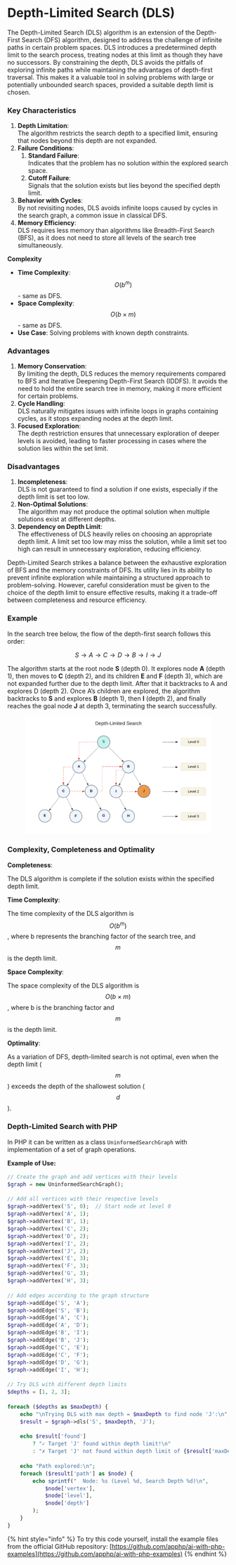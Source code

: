 # Depth-Limited Search (DLS)

The Depth-Limited Search (DLS) algorithm is an extension of the Depth-First Search (DFS) algorithm, designed to address the challenge of infinite paths in certain problem spaces. DLS introduces a predetermined depth limit to the search process, treating nodes at this limit as though they have no successors. By constraining the depth, DLS avoids the pitfalls of exploring infinite paths while maintaining the advantages of depth-first traversal. This makes it a valuable tool in solving problems with large or potentially unbounded search spaces, provided a suitable depth limit is chosen.

### Key Characteristics

1. **Depth Limitation**: \
   The algorithm restricts the search depth to a specified limit, ensuring that nodes beyond this depth are not expanded.
2. **Failure Conditions**:
   1. **Standard Failure**: \
      Indicates that the problem has no solution within the explored search space.
   2. **Cutoff Failure**: \
      Signals that the solution exists but lies beyond the specified depth limit.
3. **Behavior with Cycles**: \
   By not revisiting nodes, DLS avoids infinite loops caused by cycles in the search graph, a common issue in classical DFS.
4. **Memory Efficiency**: \
   DLS requires less memory than algorithms like Breadth-First Search (BFS), as it does not need to store all levels of the search tree simultaneously.

**Complexity**

* **Time Complexity**: $$O(b^m)$$ - same as DFS.
* **Space Complexity**: $$O(b \times m)$$ - same as DFS.
* **Use Case**: Solving problems with known depth constraints.

### Advantages

1. **Memory Conservation**: \
   By limiting the depth, DLS reduces the memory requirements compared to BFS and Iterative Deepening Depth-First Search (IDDFS). It avoids the need to hold the entire search tree in memory, making it more efficient for certain problems.
2. **Cycle Handling**: \
   DLS naturally mitigates issues with infinite loops in graphs containing cycles, as it stops expanding nodes at the depth limit.
3. **Focused Exploration**: \
   The depth restriction ensures that unnecessary exploration of deeper levels is avoided, leading to faster processing in cases where the solution lies within the set limit.

### Disadvantages

1. **Incompleteness**: \
   DLS is not guaranteed to find a solution if one exists, especially if the depth limit is set too low.
2. **Non-Optimal Solutions**: \
   The algorithm may not produce the optimal solution when multiple solutions exist at different depths.
3. **Dependency on Depth Limit**: \
   The effectiveness of DLS heavily relies on choosing an appropriate depth limit. A limit set too low may miss the solution, while a limit set too high can result in unnecessary exploration, reducing efficiency.

Depth-Limited Search strikes a balance between the exhaustive exploration of BFS and the memory constraints of DFS. Its utility lies in its ability to prevent infinite exploration while maintaining a structured approach to problem-solving. However, careful consideration must be given to the choice of the depth limit to ensure effective results, making it a trade-off between completeness and resource efficiency.

### Example

In the search tree below, the flow of the depth-first search follows this order:

$$S→A→C→D→B→I→J$$

The algorithm starts at the root node **S** (depth 0). It explores node **A** (depth 1), then moves to **C** (depth 2), and its children **E** and **F** (depth 3), which are not expanded further due to the depth limit. After that it backtracks to A and explores D (depth 2). Once A’s children are explored, the algorithm backtracks to **S** and explores **B** (depth 1), then **I** (depth 2), and finally reaches the goal node **J** at depth 3, terminating the search successfully.

<div align="left"><figure><img src="../../../../.gitbook/assets/image (1) (1) (1) (1) (1) (1) (1) (1) (1) (1) (1) (1) (1).png" alt="" width="563"><figcaption></figcaption></figure></div>

### Complexity, **Completeness** and Optimality

**Completeness**:

The DLS algorithm is complete if the solution exists within the specified depth limit.

**Time Complexity**:

The time complexity of the DLS algorithm is $$O(b^m)$$, where  b  represents the branching factor of the search tree, and $$m$$ is the depth limit.

**Space Complexity**:

The space complexity of the DLS algorithm is $$O(b \times m)$$, where  b  is the branching factor and $$m$$ is the depth limit.

**Optimality**:

As a variation of DFS, depth-limited search is not optimal, even when the depth limit ($$m$$) exceeds the depth of the shallowest solution ($$d$$).

### Depth-Limited Search with PHP

In PHP  it can be written as a class `UninformedSearchGraph` with implementation of a set of graph operations.

**Example of Use:**

```php
// Create the graph and add vertices with their levels
$graph = new UninformedSearchGraph();

// Add all vertices with their respective levels
$graph->addVertex('S', 0);  // Start node at level 0
$graph->addVertex('A', 1);
$graph->addVertex('B', 1);
$graph->addVertex('C', 2);
$graph->addVertex('D', 2);
$graph->addVertex('I', 2);
$graph->addVertex('J', 2);
$graph->addVertex('E', 3);
$graph->addVertex('F', 3);
$graph->addVertex('G', 3);
$graph->addVertex('H', 3);

// Add edges according to the graph structure
$graph->addEdge('S', 'A');
$graph->addEdge('S', 'B');
$graph->addEdge('A', 'C');
$graph->addEdge('A', 'D');
$graph->addEdge('B', 'I');
$graph->addEdge('B', 'J');
$graph->addEdge('C', 'E');
$graph->addEdge('C', 'F');
$graph->addEdge('D', 'G');
$graph->addEdge('I', 'H');

// Try DLS with different depth limits
$depths = [1, 2, 3];

foreach ($depths as $maxDepth) {
    echo "\nTrying DLS with max depth = $maxDepth to find node 'J':\n";
    $result = $graph->dls('S', $maxDepth, 'J');

    echo $result['found']
        ? "✓ Target 'J' found within depth limit!\n"
        : "✗ Target 'J' not found within depth limit of {$result['maxDepth']}\n";

    echo "Path explored:\n";
    foreach ($result['path'] as $node) {
        echo sprintf("  Node: %s (Level %d, Search Depth %d)\n",
            $node['vertex'],
            $node['level'],
            $node['depth']
        );
    }
}
```

{% hint style="info" %}
To try this code yourself, install the example files from the official GitHub repository: [https://github.com/apphp/ai-with-php-examples](https://github.com/apphp/ai-with-php-examples)
{% endhint %}
